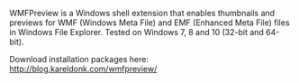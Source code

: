 WMFPreview is a Windows shell extension that enables thumbnails and previews for WMF (Windows Meta File) and EMF (Enhanced Meta File) files in Windows File Explorer. Tested on Windows 7, 8 and 10 (32-bit and 64-bit).

Download installation packages here: http://blog.kareldonk.com/wmfpreview/


